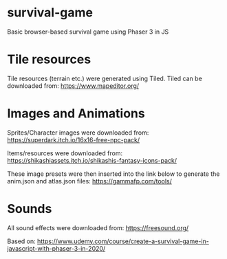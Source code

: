# survival-game
Basic browser-based survival game using Phaser 3 in JS

# Tile resources
Tile resources (terrain etc.) were generated using Tiled.  Tiled can be downloaded from:
https://www.mapeditor.org/

# Images and Animations
Sprites/Character images were downloaded from:
https://superdark.itch.io/16x16-free-npc-pack/

Items/resources were downloaded from:
https://shikashiassets.itch.io/shikashis-fantasy-icons-pack/

These image presets were then inserted into the link below to generate the anim.json and atlas.json files:
https://gammafp.com/tools/

# Sounds
All sound effects were downloaded from:
https://freesound.org/

Based on:
https://www.udemy.com/course/create-a-survival-game-in-javascript-with-phaser-3-in-2020/
